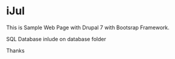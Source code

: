 # iJul
This is Sample Web Page with Drupal 7 with Bootsrap Framework.

SQL Database inlude on database folder

Thanks
